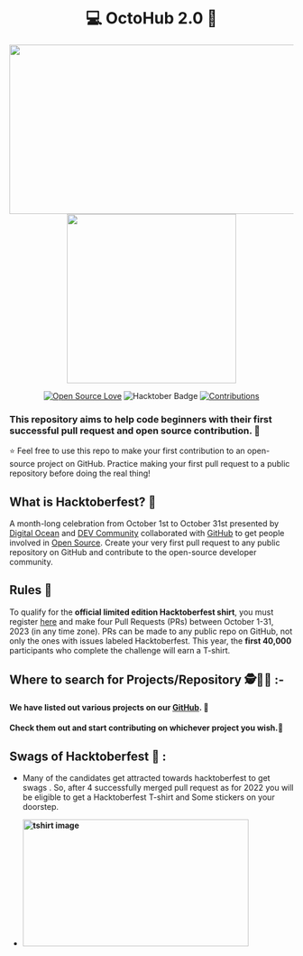 <div align="center"> <h1>&#128187; OctoHub 2.0 &#127873;</h1> </div>
<p align="center">

<p align="middle">
  <img src="https://user-images.githubusercontent.com/70385488/192114009-0830321a-d227-4a4d-8411-6c03b54d7ce6.png" width="600" height="300" />
  <img src="https://avatars.githubusercontent.com/u/70839355?s=200&v=4" width="300" /> 
</p>

<div align="center">

[![Open Source Love](https://firstcontributions.github.io/open-source-badges/badges/open-source-v1/open-source.svg)](https://github.com/kishanrajput23/Hacktoberfest-2022)
<img src="https://img.shields.io/badge/HacktoberFest-2022-blueviolet" alt="Hacktober Badge"/>
<a href="https://github.com/Hacktoberfest-2022/tree/main/contributors" ><img src="https://img.shields.io/badge/Contributions-welcome-green.svg?style=flat&logo=github" alt="Contributions" /></a>
</div>

### This repository aims to help code beginners with their first successful pull request and open source contribution. &#129395;

&#11088; Feel free to use this repo to make your first contribution to an open-source project on GitHub. Practice making your first pull request to a public repository before doing the real thing!

## What is Hacktoberfest? &#129300;
A month-long celebration from October 1st to October 31st presented by [Digital Ocean](https://hacktoberfest.digitalocean.com/) and [DEV Community](https://dev.to/) collaborated with [GitHub](https://github.com/blog/2433-celebrate-open-source-this-october-with-hacktoberfest) to get people involved in [Open Source](https://github.com/open-source). Create your very first pull request to any public repository on GitHub and contribute to the open-source developer community.


## Rules &#129534;

To qualify for the __official limited edition Hacktoberfest shirt__, you must register [here](https://hacktoberfest.digitalocean.com/) and make four Pull Requests (PRs) between October 1-31, 2023 (in any time zone). PRs can be made to any public repo on GitHub, not only the ones with issues labeled Hacktoberfest. This year, the __first 40,000__ participants who complete the challenge will earn a T-shirt.

## Where to search for Projects/Repository &#128373;&#65039;&#128373;&#65039;&#8205;&#9792;&#65039; :-


#### We have listed out various projects on our [GitHub](https://github.com/CareerDevelopmentHub/). &#127881;<br> 

#### Check them out and start contributing on whichever project you wish.&#128640;

## Swags of Hacktoberfest &#128085; :

- Many of the candidates get attracted towards hacktoberfest to get swags . So, after 4 successfully merged pull request as for 2022 you will be eligible to get a Hacktoberfest T-shirt and Some stickers on your doorstep.
 
     <li><B><p><img src="https://res.cloudinary.com/practicaldev/image/fetch/s--G4XFsh9I--/c_limit%2Cf_auto%2Cfl_progressive%2Cq_auto%2Cw_880/https://cdn.hashnode.com/res/hashnode/image/upload/v1634576605236/NjGiFCFGr.jpeg" width="400" height="225" style="width: 400px; height: 225px;" alt="tshirt image"></a></p>
</b></li>

